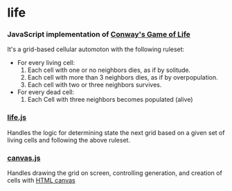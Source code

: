 # life
### JavaScript implementation of [Conway's Game of Life](https://playgameoflife.com/info)

It's a grid-based cellular automoton with the following ruleset:
- For every living cell:
    1. Each cell with one or no neighbors dies, as if by solitude.
    2. Each cell with more than 3 neighbors dies, as if by overpopulation.
    3. Each cell with two or three neighbors survives.
- For every dead cell:
    1. Each Cell with three neighbors becomes populated (alive)

### [life.js](./life.js)
Handles the logic for determining state the next grid based on a given set of living cells and following the above ruleset.

### [canvas.js](./canvas.js)
Handles drawing the grid on screen, controlling generation, and creation of cells with [HTML canvas](https://developer.mozilla.org/en-US/docs/Web/API/Canvas_API)